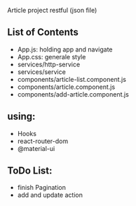 Article project restful (json file)

## List of Contents

- App.js: holding app and navigate
- App.css: generale style
- services/http-service
- services/service
- components/article-list.component.js
- components/article.component.js
- components/add-article.component.js

## using:

- Hooks
- react-router-dom
- @material-ui

## ToDo List:
- finish Pagination
- add and update action

